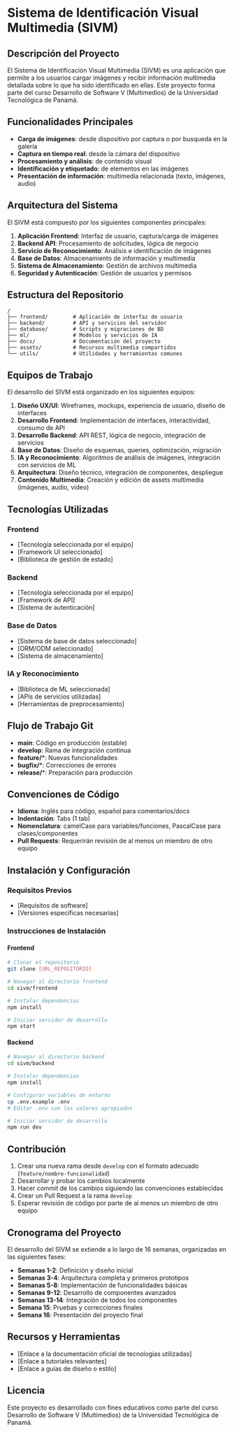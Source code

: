 # Sistema de Identificación Visual Multimedia (SIVM)

## Descripción del Proyecto

El Sistema de Identificación Visual Multimedia (SIVM) es una aplicación que permite a los usuarios cargar imágenes y recibir información multimedia detallada sobre lo que ha sido identificado en ellas. Este proyecto forma parte del curso Desarrollo de Software V (Multimedios) de la Universidad Tecnológica de Panamá.

## Funcionalidades Principales

- **Carga de imágenes**: desde dispositivo por captura o por busqueda en la galería
- **Captura en tiempo real**: desde la cámara del dispositivo
- **Procesamiento y análisis**: de contenido visual
- **Identificación y etiquetado**: de elementos en las imágenes
- **Presentación de información**: multimedia relacionada (texto, imágenes, audio)

## Arquitectura del Sistema

El SIVM está compuesto por los siguientes componentes principales:

1. **Aplicación Frontend**: Interfaz de usuario, captura/carga de imágenes
2. **Backend API**: Procesamiento de solicitudes, lógica de negocio
3. **Servicio de Reconocimiento**: Análisis e identificación de imágenes
4. **Base de Datos**: Almacenamiento de información y multimedia
5. **Sistema de Almacenamiento**: Gestión de archivos multimedia
6. **Seguridad y Autenticación**: Gestión de usuarios y permisos

## Estructura del Repositorio

```
/
├── frontend/        # Aplicación de interfaz de usuario
├── backend/         # API y servicios del servidor
├── database/        # Scripts y migraciones de BD
├── ml/              # Modelos y servicios de IA
├── docs/            # Documentación del proyecto
├── assets/          # Recursos multimedia compartidos
└── utils/           # Utilidades y herramientas comunes
```

## Equipos de Trabajo

El desarrollo del SIVM está organizado en los siguientes equipos:

1. **Diseño UX/UI**: Wireframes, mockups, experiencia de usuario, diseño de interfaces
2. **Desarrollo Frontend**: Implementación de interfaces, interactividad, consumo de API
3. **Desarrollo Backend**: API REST, lógica de negocio, integración de servicios
4. **Base de Datos**: Diseño de esquemas, queries, optimización, migración
5. **IA y Reconocimiento**: Algoritmos de análisis de imágenes, integración con servicios de ML
6. **Arquitectura**: Diseño técnico, integración de componentes, despliegue
7. **Contenido Multimedia**: Creación y edición de assets multimedia (imágenes, audio, video)

## Tecnologías Utilizadas

### Frontend
- [Tecnología seleccionada por el equipo]
- [Framework UI seleccionado]
- [Biblioteca de gestión de estado]

### Backend
- [Tecnología seleccionada por el equipo]
- [Framework de API]
- [Sistema de autenticación]

### Base de Datos
- [Sistema de base de datos seleccionado]
- [ORM/ODM seleccionado]
- [Sistema de almacenamiento]

### IA y Reconocimiento
- [Biblioteca de ML seleccionada]
- [APIs de servicios utilizadas]
- [Herramientas de preprocesamiento]

## Flujo de Trabajo Git

- **main**: Código en producción (estable)
- **develop**: Rama de integración continua
- **feature/***: Nuevas funcionalidades
- **bugfix/***: Correcciones de errores
- **release/***: Preparación para producción

## Convenciones de Código

- **Idioma**: Inglés para código, español para comentarios/docs
- **Indentación**: Tabs (1 tab)
- **Nomenclatura**: camelCase para variables/funciones, PascalCase para clases/componentes
- **Pull Requests**: Requerirán revisión de al menos un miembro de otro equipo

## Instalación y Configuración

### Requisitos Previos
- [Requisitos de software]
- [Versiones específicas necesarias]

### Instrucciones de Instalación

#### Frontend
```bash
# Clonar el repositorio
git clone [URL_REPOSITORIO]

# Navegar al directorio frontend
cd sivm/frontend

# Instalar dependencias
npm install

# Iniciar servidor de desarrollo
npm start
```

#### Backend
```bash
# Navegar al directorio backend
cd sivm/backend

# Instalar dependencias
npm install

# Configurar variables de entorno
cp .env.example .env
# Editar .env con los valores apropiados

# Iniciar servidor de desarrollo
npm run dev
```

## Contribución

1. Crear una nueva rama desde `develop` con el formato adecuado (`feature/nombre-funcionalidad`)
2. Desarrollar y probar los cambios localmente
3. Hacer commit de los cambios siguiendo las convenciones establecidas
4. Crear un Pull Request a la rama `develop`
5. Esperar revisión de código por parte de al menos un miembro de otro equipo

## Cronograma del Proyecto

El desarrollo del SIVM se extiende a lo largo de 16 semanas, organizadas en las siguientes fases:

- **Semanas 1-2**: Definición y diseño inicial
- **Semanas 3-4**: Arquitectura completa y primeros prototipos
- **Semanas 5-8**: Implementación de funcionalidades básicas
- **Semanas 9-12**: Desarrollo de componentes avanzados
- **Semanas 13-14**: Integración de todos los componentes
- **Semana 15**: Pruebas y correcciones finales
- **Semana 16**: Presentación del proyecto final

## Recursos y Herramientas

- [Enlace a la documentación oficial de tecnologías utilizadas]
- [Enlace a tutoriales relevantes]
- [Enlace a guías de diseño o estilo]

## Licencia

Este proyecto es desarrollado con fines educativos como parte del curso Desarrollo de Software V (Multimedios) de la Universidad Tecnológica de Panamá.
